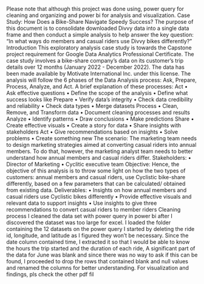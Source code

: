 Please note that although this project was done using, power query for cleaning and organizing and
power bi for analysis and visualization.
Case Study: How Does a Bike-Share Navigate Speedy Success?
The purpose of this document is to consolidate downloaded Divvy data into a single data frame and then 
conduct a simple analysis to help answer the key question: “In what ways do members and casual riders 
use Divvy bikes differently?” 
Introduction
This exploratory analysis case study is towards the Capstone project requirement for Google Data 
Analytics Professional Certificate. The case study involves a bike-share company’s data on its customer’s 
trip details over 12 months (January 2022 - December 2022). The data has been made available by 
Motivate International Inc. under this license. The analysis will follow the 6 phases of the Data Analysis 
process: Ask, Prepare, Process, Analyze, and Act. A brief explanation of these processes:
Act
• Ask effective questions 
• Define the scope of the analysis 
• Define what success looks like 
Prepare 
• Verify data’s integrity 
• Check data credibility and reliability
• Check data types 
• Merge datasets
Process
• Clean, Remove, and Transform data
• Document cleaning processes and results
Analyze 
• Identify patterns 
• Draw conclusions 
• Make predictions
Share 
• Create effective visuals
• Create a story for data 
• Share insights with stakeholders
Act 
• Give recommendations based on insights 
• Solve problems 
• Create something new
The scenario: The marketing team needs to design marketing strategies aimed at converting casual 
riders into annual members. To do that, however, the marketing analyst team needs to better 
understand how annual members and casual riders differ.
Stakeholders:
• Director of Marketing 
• Cyclitic executive team
Objective: Hence, the objective of this analysis is to throw some light on how the two types of 
customers: annual members and casual riders, use Cyclistic bike-share differently, based on a few 
parameters that can be calculated/ obtained from existing data.
Deliverables: • Insights on how annual members and casual riders use Cyclistic bikes differently
• Provide effective visuals and relevant data to support insights 
• Use insights to give three recommendations to convert casual riders to member riders
Cleaning process
I cleaned the data set with power query in power bi after I discovered the dataset was too large for 
excel. I loaded the folder containing the 12 datasets on the power query
I started by deleting the ride id, longitude, and latitude as I figured they won’t be necessary.
Since the date column contained time, I extracted it so that I would be able to know the hours the trip 
started and the duration of each ride,
A significant part of the data for June was blank and since there was no way to ask if this can be found, I 
proceeded to drop the rows that contained blank and null values and renamed the columns for better 
understanding.
For visualization and findings, pls check the other pdf fil
